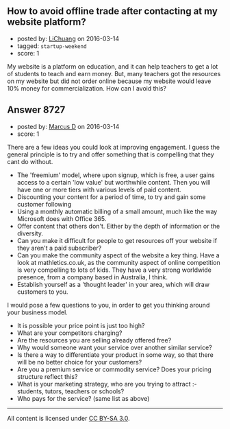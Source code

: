 ## How to avoid offline trade after contacting at my website platform?

- posted by: [LiChuang](https://stackexchange.com/users/7844015/lichuang) on 2016-03-14
- tagged: `startup-weekend`
- score: 1

My website is a platform on education, and it can help teachers to get a lot of students to teach and earn money. But, many teachers got the resources on my website but did not order online because my website would leave 10% money for commercialization. How can I avoid this?


## Answer 8727

- posted by: [Marcus D](https://stackexchange.com/users/258531/marcus-d) on 2016-03-14
- score: 1

There are a few ideas you could look at improving engagement. I guess the general principle is to try and offer something that is compelling that they cant do without.

 - The 'freemium' model, where upon signup, which is free, a user gains access to a certain 'low value' but worthwhile content. Then you will have one or more tiers with various levels of paid content.
 - Discounting your content for a period of time, to try and gain some customer following
 - Using a monthly automatic billing of a small amount, much like the way Microsoft does with Office 365.
 - Offer content that others don't. Either by the depth of information or the diversity.
 - Can you make it difficult for people to get resources off your website if they aren't a paid subscriber?
 - Can you make the community aspect of the website a key thing. Have a look at mathletics.co.uk, as the community aspect of online competition is very compelling to lots of kids. They have a very strong worldwide presence, from a company based in Australia, I think.
 - Establish yourself as a 'thought leader' in your area, which will draw customers to you.

I would pose a few questions to you, in order to get you thinking around your business model. 

 - It is possible your price point is just too high?
 - What are your competitors charging?
 - Are the resources you are selling already offered free?
 - Why would someone want your service over another similar service?
 - Is there a way to differentiate your product in some way, so that there will be no better choice for your customers?
 - Are you a premium service or commodity service? Does your pricing structure reflect this?
 - What is your marketing strategy, who are you trying to attract :- students, tutors, teachers or schools?
 - Who pays for the service? (same list as above)





---

All content is licensed under [CC BY-SA 3.0](https://creativecommons.org/licenses/by-sa/3.0/).
